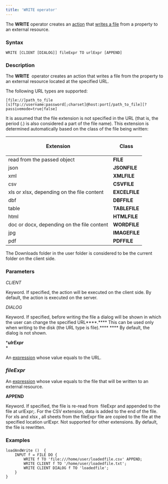 ```yaml
---
title: 'WRITE operator'
---
```


The **WRITE** operator creates an [action](Actions.md) that [writes a file](Write_file_WRITE_.md) from a property to an external resource. 

### Syntax

    WRITE [CLIENT [DIALOG]] fileExpr TO urlExpr [APPEND]

### Description

The **WRITE**  operator creates an action that writes a file from the property to an external resource located at the specified URL.

The following URL types are supported:

    [file://]path_to_file
    [s]ftp://username:password[;charset]@host:port[/path_to_file][?passivemode=true|false]

It is assumed that the file extension is not specified in the URL (that is, the period (.) is also considered a part of the file name). This extension is determined automatically based on the class of the file being written:

|<p>Extension</p>|<p>Class</p>|
|---|---|
|read from the passed object|<strong>FILE</strong>|
|json|<strong>JSONFILE</strong>|
|xml|<strong>XMLFILE</strong>|
|csv|<strong>CSVFILE</strong>|
|xls or xlsx, depending on the file content|<strong>EXCELFILE</strong>|
|dbf|<strong>DBFFILE</strong>|
|table|<strong>TABLEFILE</strong>|
|html|<strong>HTMLFILE</strong>|
|doc or docx, depending on the file content|<strong>WORDFILE</strong>|
|jpg|<strong>IMAGEFILE</strong>|
|pdf|<strong>PDFFILE</strong>|

The Downloads folder in the user folder is considered to be the current folder on the client side.

### Parameters

*CLIENT*

Keyword. If specified, the action will be executed on the client side. By default, the action is executed on the server.

*DIALOG*

Keyword. If specified, before writing the file a dialog will be shown in which the user can change the specified URL****.**** This can be used only when writing to the disk (the URL type is file).**** **** By default, the dialog is not shown. 

****ulrExpr***  
*

An [expression](Expression.md) whose value equals to the URL.

### *fileExpr*

An [expression](Expression.md) whose value equals to the file that will be written to an external resource. 

**APPEND**

Keyword. If specified, the file is re-read from  fileExpr and appended to the file at urlExpr;. For the CSV extension, data is added to the end of the file. For xls and xlsx , all sheets from the fileExpr file are copied to the file at the specified location urlExpr. Not supported for other extensions. By default, the file is rewritten.


### **Examples**


```lsf
loadAndWrite ()  {
    INPUT f = FILE DO {
        WRITE f TO 'file:///home/user/loadedfile.csv' APPEND;
        WRITE CLIENT f TO '/home/user/loadedfile.txt';
        WRITE CLIENT DIALOG f TO 'loadedfile';
    }
}
```

